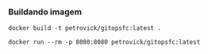 ### Buildando imagem
```
docker build -t petrovick/gitopsfc:latest .
```

```
docker run --rm -p 8080:8080 petrovick/gitopsfc:latest
```